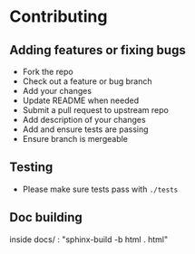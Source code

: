 # Contributing

## Adding features or fixing bugs

* Fork the repo
* Check out a feature or bug branch
* Add your changes
* Update README when needed
* Submit a pull request to upstream repo
* Add description of your changes
* Add and ensure tests are passing
* Ensure branch is mergeable

## Testing

* Please make sure tests pass with `./tests`

## Doc building
inside docs/ : "sphinx-build -b html . html"
